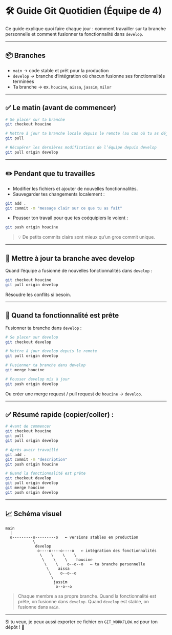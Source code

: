 # 🛠 Guide Git Quotidien (Équipe de 4)

Ce guide explique quoi faire chaque jour : comment travailler sur ta branche personnelle et comment fusionner ta fonctionnalité dans `develop`.

---

## 📦 Branches
- `main` → code stable et prêt pour la production
- `develop` → branche d’intégration où chacun fusionne ses fonctionnalités terminées
- Ta branche → ex. `houcine`, `aissa`, `jassim`, `milor`

---

## ✅ **Le matin (avant de commencer)**

```bash
# Se placer sur ta branche
git checkout houcine

# Mettre à jour ta branche locale depuis le remote (au cas où tu as déjà poussé hier)
git pull

# Récupérer les dernières modifications de l’équipe depuis develop
git pull origin develop
```

---

## ✏️ **Pendant que tu travailles**
- Modifier les fichiers et ajouter de nouvelles fonctionnalités.
- Sauvegarder tes changements localement :

```bash
git add .
git commit -m "message clair sur ce que tu as fait"
```

- Pousser ton travail pour que tes coéquipiers le voient :

```bash
git push origin houcine
```

> 💡 De petits commits clairs sont mieux qu’un gros commit unique.

---

## 🔄 **Mettre à jour ta branche avec develop**

Quand l’équipe a fusionné de nouvelles fonctionnalités dans `develop` :

```bash
git checkout houcine
git pull origin develop
```

Résoudre les conflits si besoin.

---

## 🚀 **Quand ta fonctionnalité est prête**

Fusionner ta branche dans `develop` :

```bash
# Se placer sur develop
git checkout develop

# Mettre à jour develop depuis le remote
git pull origin develop

# Fusionner ta branche dans develop
git merge houcine

# Pousser develop mis à jour
git push origin develop
```

Ou créer une merge request / pull request de `houcine` → `develop`.

---

## ✅ **Résumé rapide (copier/coller) :**

```bash
# Avant de commencer
git checkout houcine
git pull
git pull origin develop

# Après avoir travaillé
git add .
git commit -m "description"
git push origin houcine
```

```bash
# Quand la fonctionnalité est prête
git checkout develop
git pull origin develop
git merge houcine
git push origin develop
```

---

## 📈 Schéma visuel

```
main
  |
  o---------o---------o   ← versions stables en production
            \
             develop
              o----o----o----o   ← intégration des fonctionnalités
               \    \    \    \
                \    \    \    houcine
                 \    \    o--o--o   ← ta branche personnelle
                  \    aissa
                   \    o--o--o
                    \
                     jassim
                      o--o--o
```

> Chaque membre a sa propre branche. Quand la fonctionnalité est prête, on fusionne dans `develop`. Quand `develop` est stable, on fusionne dans `main`.

---

Si tu veux, je peux aussi exporter ce fichier en `GIT_WORKFLOW.md` pour ton dépôt ! 🚀

